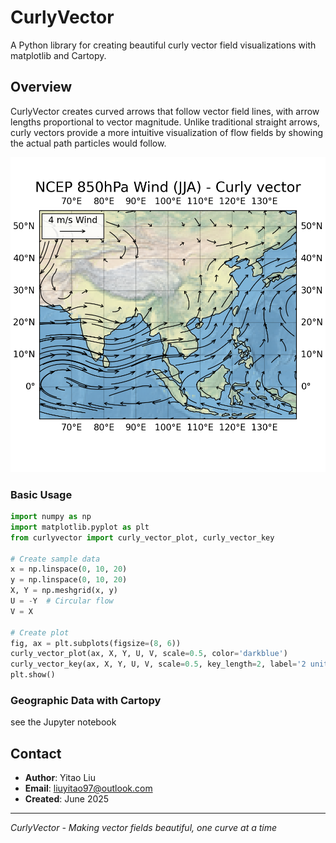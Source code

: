# CurlyVector

A Python library for creating beautiful curly vector field visualizations with matplotlib and Cartopy.

## Overview

CurlyVector creates curved arrows that follow vector field lines, with arrow lengths proportional to vector magnitude. Unlike traditional straight arrows, curly vectors provide a more intuitive visualization of flow fields by showing the actual path particles would follow.

![Curly Vector Example](curly_vector_NCEP_850hPa_JJA.png)

### Basic Usage

```python
import numpy as np
import matplotlib.pyplot as plt
from curlyvector import curly_vector_plot, curly_vector_key

# Create sample data
x = np.linspace(0, 10, 20)
y = np.linspace(0, 10, 20)
X, Y = np.meshgrid(x, y)
U = -Y  # Circular flow
V = X

# Create plot
fig, ax = plt.subplots(figsize=(8, 6))
curly_vector_plot(ax, X, Y, U, V, scale=0.5, color='darkblue')
curly_vector_key(ax, X, Y, U, V, scale=0.5, key_length=2, label='2 units')
plt.show()
```

### Geographic Data with Cartopy

see the Jupyter notebook


## Contact

- **Author**: Yitao Liu
- **Email**: liuyitao97@outlook.com
- **Created**: June 2025

---

*CurlyVector - Making vector fields beautiful, one curve at a time* 
